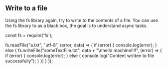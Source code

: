 ## Write to a file
Using the fs library again, try to write to the contents of a file.
You can use the fs library to as a black box, the goal is to understand async tasks.

const fs = require('fs');

fs.readFile("a.txt", "utf-8", (error, data) => {
  if (error) {
    console.log(error);
  }
  else {
    fs.writeFile("someTextFile.txt", data + "\nhello machine!!!!", (error) => {
      if (error) {
        console.log(error);
      }
      else {
        console.log("Content written to file successfully");
      }
    })
  }
});
